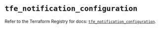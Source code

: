 # `tfe_notification_configuration`

Refer to the Terraform Registry for docs: [`tfe_notification_configuration`](https://registry.terraform.io/providers/hashicorp/tfe/0.53.0/docs/resources/notification_configuration).
